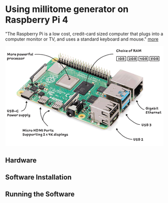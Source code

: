 # Using millitome generator on Raspberry Pi 4

"The Raspberry Pi is a low cost, credit-card sized computer that plugs into a computer monitor or TV, and uses a standard keyboard and mouse." [more](https://www.raspberrypi.org/help/what-%20is-a-raspberry-pi/)




![Raspberry Pi4!](images/raspi4-1.png "raspi4-1.png")


## Hardware

## Software Installation

## Running the Software
